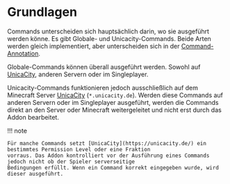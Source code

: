 # Grundlagen

Commands unterscheiden sich hauptsächlich darin, wo sie ausgeführt werden könne. Es gibt Globale- und
Unicacity-Commands. Beide Arten werden gleich implementiert, aber unterscheiden sich in der
[Command-Annotation](implementation/command-annotation.md#onlyonunicacity).

Globale-Commands können überall ausgeführt werden. Sowohl auf [UnicaCity](https://unicacity.de/), anderen Servern oder
im Singleplayer.

Unicacity-Commands funktionieren jedoch ausschließlich auf dem Minecraft Server [UnicaCity](https://unicacity.de/)
(`*.unicacity.de`). Werden diese Commands auf anderen Servern oder im Singleplayer ausgeführt, werden die Commands
direkt an den Server oder Minecraft weitergeleitet und nicht erst durch das Addon bearbeitet.

!!! note

    Für manche Commands setzt [UnicaCity](https://unicacity.de/) ein bestimmtes Permission Level oder eine Fraktion
    vorraus. Das Addon kontrolliert vor der Ausführung eines Commands jedoch nicht ob der Spieler serverseitige
    Bedingungen erfüllt. Wenn ein Command korrekt eingegeben wurde, wird dieser ausgeführt.
